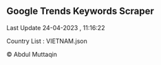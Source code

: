 

## Google Trends Keywords Scraper 
 
Last Update 24-04-2023 , 11:16:22

Country List :
VIETNAM.json



© Abdul Muttaqin 
